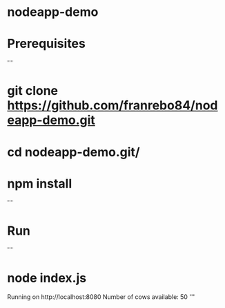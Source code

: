# nodeapp-demo

# Prerequisites
''' 
# git clone https://github.com/franrebo84/nodeapp-demo.git
# cd nodeapp-demo.git/ 
# npm install 
'''


# Run

'''
# node index.js
Running on http://localhost:8080
Number of cows available: 50
'''
